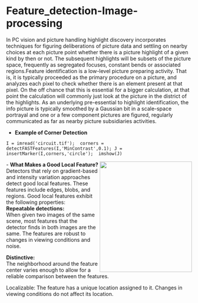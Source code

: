 # Feature_detection-Image-processing
In PC vision and picture handling highlight discovery incorporates techniques for figuring deliberations of picture data and settling on nearby choices at each picture point whether there is a picture highlight of a given kind by then or not. The subsequent highlights will be subsets of the picture space, frequently as segregated focuses, constant bends or associated regions.Feature identification is a low-level picture preparing activity. That is, it is typically proceeded as the primary procedure on a picture, and analyzes each pixel to check whether there is an element present at that pixel. On the off chance that this is essential for a bigger calculation, at that point the calculation will commonly just look at the picture in the district of the highlights. As an underlying pre-essential to highlight identification, the info picture is typically smoothed by a Gaussian bit in a scale-space portrayal and one or a few component pictures are figured, regularly communicated as far as nearby picture subsidiaries activities. 

- <b>Example of Corner Detection</b> <br />

` I = imread('circuit.tif'); 
corners = detectFASTFeatures(I,'MinContrast',0.1);
J = insertMarker(I,corners,'circle'); 
imshow(J) `

<img align="right" width="250" height="300" src="https://www.mathworks.com/help/vision/ug/feature_detection_corner.png">
- <b>What Makes a Good Local Feature?</b>
<br>
Detectors that rely on gradient-based and intensity variation approaches detect good local features. These features include edges, blobs, and regions. Good local features exhibit the following properties:
<br>
<b>Repeatable detections:</b>
<br>
When given two images of the same scene, most features that the detector finds in both images are the same. The features are robust to changes in viewing conditions and noise.

<b>Distinctive:</b>
<br>
The neighborhood around the feature center varies enough to allow for a reliable comparison between the features.

Localizable:
The feature has a unique location assigned to it. Changes in viewing conditions do not affect its location.
